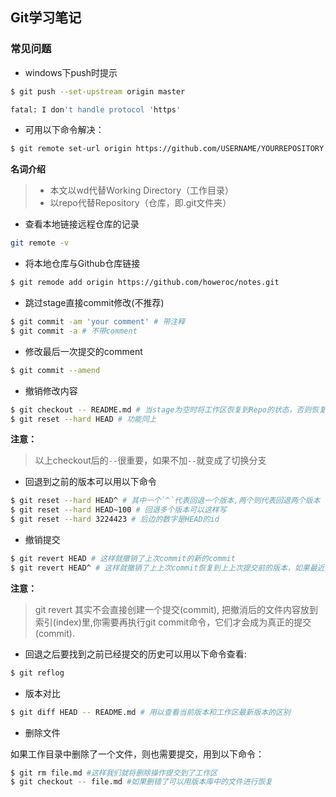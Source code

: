 ## Git学习笔记

### 常见问题

- windows下push时提示

```bash
$ git push --set-upstream origin master

fatal: I don't handle protocol 'https'
```
- 可用以下命令解决：
```bash
$ git remote set-url origin https://github.com/USERNAME/YOURREPOSITORY.git
```

**名词介绍**
> - 本文以wd代替Working Directory（工作目录）
> - 以repo代替Repository（仓库，即.git文件夹）

- 查看本地链接远程仓库的记录

```bash
git remote -v
```

- 将本地仓库与Github仓库链接

```bash
$ git remode add origin https://github.com/howeroc/notes.git
```

- 跳过stage直接commit修改(不推荐)

```bash
$ git commit -am 'your comment' # 带注释
$ git commit -a # 不带comment
``` 

- 修改最后一次提交的comment

```bash
$ git commit --amend
```

- 撤销修改内容

```bash
$ git checkout -- README.md # 当stage为空时将工作区恢复到Repo的状态，否则恢复到stage的状态
$ git reset --hard HEAD # 功能同上
```
**注意：**
> 以上checkout后的`--`很重要，如果不加`--`就变成了切换分支

- 回退到之前的版本可以用以下命令

```bash
$ git reset --hard HEAD^ # 其中一个`^`代表回退一个版本,两个则代表回退两个版本
$ git reset --hard HEAD~100 # 回退多个版本可以这样写
$ git reset --hard 3224423 # 后边的数字是HEAD的id
```

- 撤销提交

```bash
$ git revert HEAD # 这样就撤销了上次commit的新的commit
$ git revert HEAD^ # 这样就撤销了上上次commit恢复到上上次提交前的版本，如果最近修改和要撤销的修改有重叠则需像merge时一样手动修改冲突
```

**注意：**

> git revert 其实不会直接创建一个提交(commit), 把撤消后的文件内容放到索引(index)里,你需要再执行git commit命令，它们才会成为真正的提交(commit).

- 回退之后要找到之前已经提交的历史可以用以下命令查看:

```bash
$ git reflog
```

- 版本对比

```bash
$ git diff HEAD -- README.md # 用以查看当前版本和工作区最新版本的区别
```

- 删除文件

如果工作目录中删除了一个文件，则也需要提交，用到以下命令：

```bash
$ git rm file.md #这样我们就将删除操作提交到了工作区
$ git checkout -- file.md #如果删错了可以用版本库中的文件进行恢复
```
